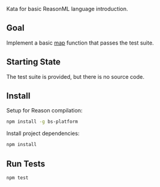 Kata for basic ReasonML language introduction.

## Goal

Implement a basic [map](https://en.wikipedia.org/wiki/Map_(higher-order_function)) function that passes the test suite.

## Starting State

The test suite is provided, but there is no source code.

## Install

Setup for Reason compilation:

```bash
npm install -g bs-platform
```

Install project dependencies:

```bash
npm install
```

## Run Tests

```
npm test
```
